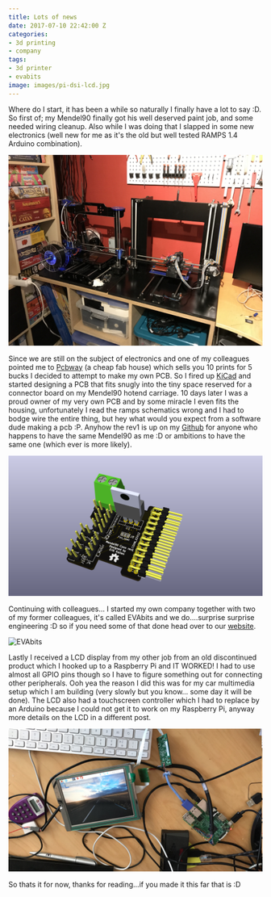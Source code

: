 ```yaml
---
title: Lots of news
date: 2017-07-10 22:42:00 Z
categories:
- 3d printing
- company
tags:
- 3d printer
- evabits
image: images/pi-dsi-lcd.jpg
---
```


Where do I start, it has been a while so naturally I finally have a lot to say :D. So first of; my Mendel90 finally got his well deserved paint job, and some needed wiring cleanup. Also while I was doing that I slapped in some new electronics (well new for me as it's the old but well tested RAMPS 1.4 Arduino combination).

![Mendel90 Paintjob](images/mendel90_paintjob.jpg)

Since we are still on the subject of electronics and one of my colleagues pointed me to [Pcbway](http://www.pcbway.com) (a cheap fab house) which sells you 10 prints for 5 bucks I decided to attempt to make my own PCB. So I fired up [KiCad](http://kicad-pcb.org) and started designing a PCB that fits snugly into the tiny space reserved for a connector board on my Mendel90 hotend carriage. 10 days later I was a proud owner of my very own PCB and by some miracle I even fits the housing, unfortunately I read the ramps schematics wrong and I had to bodge wire the entire thing, but hey what would you expect from a software dude making a pcb :P. Anyhow the rev1 is up on my [Github](https://github.com/erikkallen/mendel90_connector_pcb) for anyone who happens to have the same Mendel90 as me :D or ambitions to have the same one (which ever is more likely).

![Mendel90 Hotend PCB](images/mendel90_hotend_pcb.png)

Continuing with colleagues... I started my own company together with two of my former colleagues, it's called EVAbits and we do....surprise surprise engineering :D so if you need some of that done head over to our [website](http://evabits.com).

![EVAbits](http://evabits.com/images/evabits.png)

Lastly I received a LCD display from my other job from an old discontinued product which I hooked up to a Raspberry Pi and IT WORKED! I had to use almost all GPIO pins though so I have to figure something out for connecting other peripherals. Ooh yea the reason I did this was for my car multimedia setup which I am building (very slowly but you know... some day it will be done). The LCD also had a touchscreen controller which I had to replace by an Arduino because I could not get it to work on my Raspberry Pi, anyway more details on the LCD in a different post.

![Pi LCD Hookup](images/pi-dsi-lcd.jpg)

So thats it for now, thanks for reading...if you made it this far that is :D

